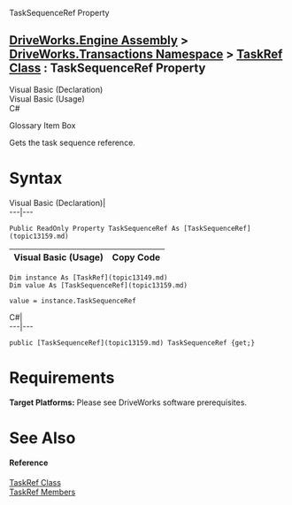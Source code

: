 TaskSequenceRef Property   
  
[DriveWorks.Engine Assembly](topic2156.md) > [DriveWorks.Transactions Namespace](topic12835.md) > [TaskRef Class](topic13149.md) : TaskSequenceRef Property  
---  
  
Visual Basic (Declaration)    
Visual Basic (Usage)    
C# 

Glossary Item Box

Gets the task sequence reference. 

# Syntax

Visual Basic (Declaration)|   
---|---  
      
    
    Public ReadOnly Property TaskSequenceRef As [TaskSequenceRef](topic13159.md)  
  
Visual Basic (Usage)| Copy Code  
---|---  
      
    
    Dim instance As [TaskRef](topic13149.md)
    Dim value As [TaskSequenceRef](topic13159.md)
     
    value = instance.TaskSequenceRef  
  
C#|   
---|---  
      
    
    public [TaskSequenceRef](topic13159.md) TaskSequenceRef {get;}  
  
# Requirements

**Target Platforms:** Please see DriveWorks software prerequisites.

# See Also

#### Reference

[TaskRef Class](topic13149.md)   
[TaskRef Members](topic13150.md)


